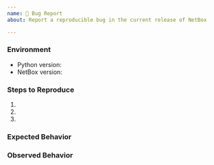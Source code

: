 ```yaml
---
name: 🐛 Bug Report
about: Report a reproducible bug in the current release of NetBox

---
```


<!--
    NOTE: This form is only for reproducible bugs. If you need assistance with
    NetBox installation, or if you have a general question, DO NOT open an
    issue. Instead, post to our mailing list:

        https://groups.google.com/forum/#!forum/netbox-discuss

    Please describe the environment in which you are running NetBox. Be sure
    that you are running an unmodified instance of the latest stable release
    before submitting a bug report.
-->
### Environment
* Python version:  <!-- Example: 3.5.4 -->
* NetBox version:  <!-- Example: 2.5.2 -->

<!--
    Describe in detail the exact steps that someone else can take to reproduce
    this bug using the current stable release of NetBox (or the current beta
    release where applicable). Begin with the creation of any necessary
    database objects and call out every operation being performed explicitly.
    If reporting a bug in the REST API, be sure to reconstruct the raw HTTP
    request(s) being made: Don't rely on a wrapper like pynetbox.
-->
### Steps to Reproduce
1.
2.
3.

<!-- What did you expect to happen? -->
### Expected Behavior


<!-- What happened instead? -->
### Observed Behavior
